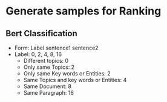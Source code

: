 # Generate samples for Ranking
## Bert Classification
* Form: Label   sentence1   sentence2
* Label: 0, 2, 4, 8, 16
    * Different topics: 0
    * Only same Topics: 2
    * Only same Key words or Entities: 2
	* Same Topics and key words or Entities: 4
    * Same Document: 8
    * Same Paragraph: 16
